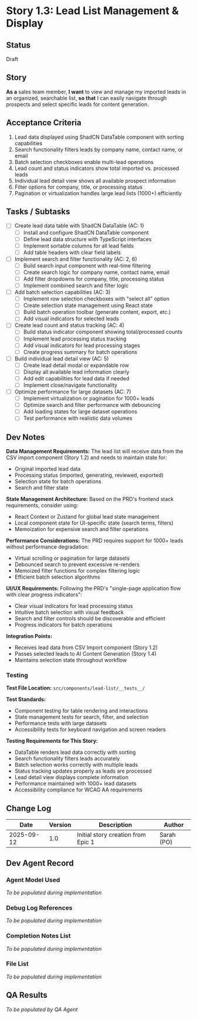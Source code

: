 # Story 1.3: Lead List Management & Display

## Status
Draft

## Story

**As a** sales team member,
**I want** to view and manage my imported leads in an organized, searchable list,
**so that** I can easily navigate through prospects and select specific leads for content generation.

## Acceptance Criteria

1. Lead data displayed using ShadCN DataTable component with sorting capabilities
2. Search functionality filters leads by company name, contact name, or email
3. Batch selection checkboxes enable multi-lead operations
4. Lead count and status indicators show total imported vs. processed leads
5. Individual lead detail view shows all available prospect information
6. Filter options for company, title, or processing status
7. Pagination or virtualization handles large lead lists (1000+) efficiently

## Tasks / Subtasks

- [ ] Create lead data table with ShadCN DataTable (AC: 1)
  - [ ] Install and configure ShadCN DataTable component
  - [ ] Define lead data structure with TypeScript interfaces
  - [ ] Implement sortable columns for all lead fields
  - [ ] Add table headers with clear field labels

- [ ] Implement search and filter functionality (AC: 2, 6)
  - [ ] Build search input component with real-time filtering
  - [ ] Create search logic for company name, contact name, email
  - [ ] Add filter dropdowns for company, title, processing status
  - [ ] Implement combined search and filter logic

- [ ] Add batch selection capabilities (AC: 3)
  - [ ] Implement row selection checkboxes with "select all" option
  - [ ] Create selection state management using React state
  - [ ] Build batch operation toolbar (generate content, export, etc.)
  - [ ] Add visual indicators for selected leads

- [ ] Create lead count and status tracking (AC: 4)
  - [ ] Build status indicator component showing total/processed counts
  - [ ] Implement lead processing status tracking
  - [ ] Add visual indicators for lead processing stages
  - [ ] Create progress summary for batch operations

- [ ] Build individual lead detail view (AC: 5)
  - [ ] Create lead detail modal or expandable row
  - [ ] Display all available lead information clearly
  - [ ] Add edit capabilities for lead data if needed
  - [ ] Implement close/navigate functionality

- [ ] Optimize performance for large datasets (AC: 7)
  - [ ] Implement virtualization or pagination for 1000+ leads
  - [ ] Optimize search and filter performance with debouncing
  - [ ] Add loading states for large dataset operations
  - [ ] Test performance with realistic data volumes

## Dev Notes

**Data Management Requirements:**
The lead list will receive data from the CSV import component (Story 1.2) and needs to maintain state for:
- Original imported lead data
- Processing status (imported, generating, reviewed, exported)
- Selection state for batch operations
- Search and filter state

**State Management Architecture:**
Based on the PRD's frontend stack requirements, consider using:
- React Context or Zustand for global lead state management
- Local component state for UI-specific state (search terms, filters)
- Memoization for expensive search and filter operations

**Performance Considerations:**
The PRD requires support for 1000+ leads without performance degradation:
- Virtual scrolling or pagination for large datasets
- Debounced search to prevent excessive re-renders
- Memoized filter functions for complex filtering logic
- Efficient batch selection algorithms

**UI/UX Requirements:**
Following the PRD's "single-page application flow with clear progress indicators":
- Clear visual indicators for lead processing status
- Intuitive batch selection with visual feedback
- Search and filter controls should be discoverable and efficient
- Progress indicators for batch operations

**Integration Points:**
- Receives lead data from CSV Import component (Story 1.2)
- Passes selected leads to AI Content Generation (Story 1.4)
- Maintains selection state throughout workflow

### Testing

**Test File Location:** `src/components/lead-list/__tests__/`

**Test Standards:**
- Component testing for table rendering and interactions
- State management tests for search, filter, and selection
- Performance tests with large datasets
- Accessibility tests for keyboard navigation and screen readers

**Testing Requirements for This Story:**
- DataTable renders lead data correctly with sorting
- Search functionality filters leads accurately
- Batch selection works correctly with multiple leads
- Status tracking updates properly as leads are processed
- Lead detail view displays complete information
- Performance maintained with 1000+ lead datasets
- Accessibility compliance for WCAG AA requirements

## Change Log

| Date | Version | Description | Author |
|------|---------|-------------|---------|
| 2025-09-12 | 1.0 | Initial story creation from Epic 1 | Sarah (PO) |

## Dev Agent Record

### Agent Model Used
*To be populated during implementation*

### Debug Log References
*To be populated during implementation*

### Completion Notes List
*To be populated during implementation*

### File List
*To be populated during implementation*

## QA Results
*To be populated by QA Agent*